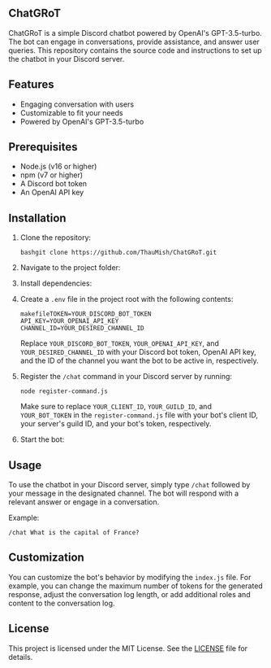 ## ChatGRoT

ChatGRoT is a simple Discord chatbot powered by OpenAI's GPT-3.5-turbo. The bot can engage in conversations, provide assistance, and answer user queries. This repository contains the source code and instructions to set up the chatbot in your Discord server.

## Features

-   Engaging conversation with users
-   Customizable to fit your needs
-   Powered by OpenAI's GPT-3.5-turbo

## Prerequisites

-   Node.js (v16 or higher)
-   npm (v7 or higher)
-   A Discord bot token
-   An OpenAI API key

## Installation

1.  Clone the repository:
    
    ```
    bashgit clone https://github.com/ThauMish/ChatGRoT.git
    
    ```
    
2.  Navigate to the project folder:
    
3.  Install dependencies:
    
4.  Create a `.env` file in the project root with the following contents:
    
    ```
    makefileTOKEN=YOUR_DISCORD_BOT_TOKEN
    API_KEY=YOUR_OPENAI_API_KEY
    CHANNEL_ID=YOUR_DESIRED_CHANNEL_ID
    
    ```
    
    Replace `YOUR_DISCORD_BOT_TOKEN`, `YOUR_OPENAI_API_KEY`, and `YOUR_DESIRED_CHANNEL_ID` with your Discord bot token, OpenAI API key, and the ID of the channel you want the bot to be active in, respectively.
    
5.  Register the `/chat` command in your Discord server by running:
    
    ```
    node register-command.js
    
    ```
    
    Make sure to replace `YOUR_CLIENT_ID`, `YOUR_GUILD_ID`, and `YOUR_BOT_TOKEN` in the `register-command.js` file with your bot's client ID, your server's guild ID, and your bot's token, respectively.
    
6.  Start the bot:
    

## Usage

To use the chatbot in your Discord server, simply type `/chat` followed by your message in the designated channel. The bot will respond with a relevant answer or engage in a conversation.

Example:

```
/chat What is the capital of France?

```

## Customization

You can customize the bot's behavior by modifying the `index.js` file. For example, you can change the maximum number of tokens for the generated response, adjust the conversation log length, or add additional roles and content to the conversation log.

## License

This project is licensed under the MIT License. See the [LICENSE](https://chat.openai.com/LICENSE) file for details.
